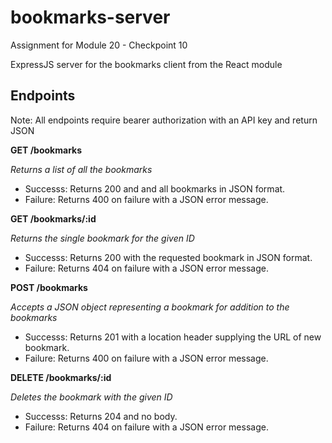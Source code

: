 # bookmarks-server
Assignment for Module 20 - Checkpoint 10

ExpressJS server for the bookmarks client from the React module

## Endpoints
Note: All endpoints require bearer authorization with an API key and return JSON

**GET /bookmarks**

_Returns a list of all the bookmarks_
* Successs: Returns 200 and and all bookmarks in JSON format.
* Failure: Returns 400 on failure with a JSON error message.

**GET /bookmarks/:id**

_Returns the single bookmark for the given ID_
* Successs: Returns 200 with the requested bookmark in JSON format.
* Failure: Returns 404 on failure with a JSON error message.

**POST /bookmarks**

_Accepts a JSON object representing a bookmark for addition to the bookmarks_
* Successs: Returns 201 with a location header supplying the URL of new bookmark.
* Failure: Returns 400 on failure with a JSON error message.

**DELETE /bookmarks/:id**

_Deletes the bookmark with the given ID_
* Successs: Returns 204 and no body.
* Failure: Returns 404 on failure with a JSON error message.
